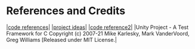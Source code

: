 # References and Credits
|[code references](https://www.codewithc.com/registraion_app)|
|[project ideas](https://www.github.com/projects_for_beginners.)|
|[code reference2](https://github.com/amithsnair11/StepIN_VaccineRegist.git)|
|Unity Project - A Test Framework for C
    Copyright (c) 2007-21 Mike Karlesky, Mark VanderVoord, Greg Williams
    [Released under MIT License.|
